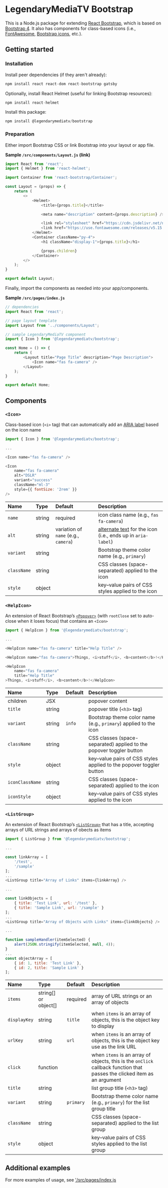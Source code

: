 # LegendaryMediaTV Bootstrap

This is a Node.js package for extending [React Bootstrap](https://react-bootstrap.github.io), which is based on [Bootstrap 4](https://getbootstrap.com/). It also has components for class-based icons (i.e., [FontAwesome](https://fontawesome.com), [Bootstrap icons](https://icons.getbootstrap.com), etc.).


## Getting started


### Installation

Install peer dependencies (if they aren't already):

```JavaScript
npm install react react-dom react-bootstrap gatsby
```

Optionally, install React Helmet (useful for linking Bootstrap resources):

```JavaScript
npm install react-helmet
```

Install this package:

```JavaScript
npm install @legendarymediatv/bootstrap
```


### Preparation

Either import Bootstrap CSS or link Bootstrap into your layout or app file.

**Sample `/src/components/Layout.js` (link)**

```JavaScript
import React from 'react';
import { Helmet } from 'react-helmet';

import Container from 'react-bootstrap/Container';

const Layout = (props) => {
    return (
        <>
            <Helmet>
                <title>{props.title}</title>

                <meta name="description" content={props.description} />

                <link rel="stylesheet" href="https://cdn.jsdelivr.net/npm/bootstrap@4.5.3/dist/css/bootstrap.min.css" integrity="sha384-TX8t27EcRE3e/ihU7zmQxVncDAy5uIKz4rEkgIXeMed4M0jlfIDPvg6uqKI2xXr2" crossorigin="anonymous" />
                <link href="https://use.fontawesome.com/releases/v5.15.1/css/all.css" rel="stylesheet" />
            </Helmet>
            <Container className="py-4">
                <h1 className="display-1">{props.title}</h1>

                {props.children}
            </Container>
        </>
    );
}

export default Layout;
```

Finally, import the components as needed into your app/components.

**Sample `/src/pages/index.js`**

```JavaScript
// dependencies
import React from 'react';

// page layout template
import Layout from '../components/Layout';

// sample LegendaryMediaTV component
import { Icon } from '@legendarymediatv/bootstrap';

const Home = () => {
    return (
        <Layout title="Page Title" description="Page Description">
            <Icon name="fas fa-camera" />
        </Layout>
    );
}

export default Home;
```


## Components


### `<Icon>`

Class-based icon (`<i>` tag) that can automatically add an [ARIA label](https://developer.mozilla.org/en-US/docs/Web/Accessibility/ARIA/ARIA_Techniques/Using_the_aria-label_attribute) based on the icon name

```JavaScript
import { Icon } from '@legendarymediatv/bootstrap';

...

<Icon name="fas fa-camera" />

<Icon
    name="fas fa-camera"
    alt="DSLR"
    variant="success"
    className="ml-3"
    style={{ fontSize: '2rem' }}
/>
```

| Name | Type | Default | Description |
| :- | :- | :- | :- |
| `name` | string | required | icon class name (e.g., `fas fa-camera`) |
| `alt` | string | variation of `name` (e.g., `camera`) | [alternate text](https://accessibility.psu.edu/images/imageshtml/) for the icon (i.e., ends up in `aria-label`) |
| `variant` | string |  | Bootstrap theme color name (e.g., `primary`) |
| `className` | string |  | CSS classes (space-separated) applied to the icon |
| `style` | object |  | key–value pairs of CSS styles applied to the icon |


### `<HelpIcon>`

An extension of React Bootstrap’s [`<Popover>`](https://react-bootstrap.netlify.app/components/overlays/#popovers) (with `rootClose` set to auto-close when it loses focus) that contains an `<Icon>`

```JavaScript
import { HelpIcon } from '@legendarymediatv/bootstrap';

...

<HelpIcon name="fas fa-camera" title="Help Title" />

<HelpIcon name="fas fa-camera">Things, <i>stuff</i>, <b>content</b>!</HelpIcon>

<HelpIcon
    name="fas fa-camera"
    title="Help Title"
>Things, <i>stuff</i>, <b>content</b>!</HelpIcon>
```

| Name | Type | Default | Description |
| :- | :- | :- | :- |
| children | JSX |  | popover content |
| `title` | string |  | popover title (`<h3>` tag) |
| `variant` | string | `info` | Bootstrap theme color name (e.g., `primary`) applied to the icon |
| `className` | string |  | CSS classes (space-separated) applied to the popover toggler button |
| `style` | object |  | key–value pairs of CSS styles applied to the popover toggler button |
| `iconClassName` | string |  | CSS classes (space-separated) applied to the icon |
| `iconStyle` | object |  | key–value pairs of CSS styles applied to the icon |


### `<ListGroup>`

An extension of React Bootstrap’s [`<ListGroup>`](https://react-bootstrap.netlify.app/components/list-group/) that has a title, accepting arrays of URL strings and arrays of obects as items

```JavaScript
import { ListGroup } from '@legendarymediatv/bootstrap';

...

const linkArray = [
    '/test',
    '/sample'
];
...
<ListGroup title="Array of Links" items={linkArray} />

...

const linkObjects = [
    { title: 'Test Link', url: '/test' },
    { title: 'Sample Link', url: '/sample' }
];
...
<ListGroup title="Array of Objects with Links" items={linkObjects} />

...

function sampleHandler(itemSelected) {
    alert(JSON.stringify(itemSelected, null, 4));
}
...
const objectArray = [
    { id: 1, title: 'Test Link' },
    { id: 2, title: 'Sample Link' }
];

```

| Name | Type | Default | Description |
| :- | :- | :- | :- |
| `items` | string[] or object[] | required | array of URL strings or an array of objects |
| `displayKey` | string | `title` | when `items` is an array of objects, this is the object key to display |
| `urlKey` | string | `url` | when `items` is an array of objects, this is the object key use as the link URL |
| `click` | function |  | when `items` is an array of objects, this is the `onClick` callback function that passes the clicked item as an argument |
| `title` | string |  | list group title (`<h3>` tag) |
| `variant` | string | `primary` | Bootstrap theme color name (e.g., `primary`) for the list group title |
| `className` | string |  | CSS classes (space-separated) applied to the list group |
| `style` | object |  | key–value pairs of CSS styles applied to the list group |


## Additional examples

For more examples of usage, see ['/src/pages/index.js](https://github.com/LegendaryMediaTV/LMTV-Bootstrap/blob/src/pages/index.js)
